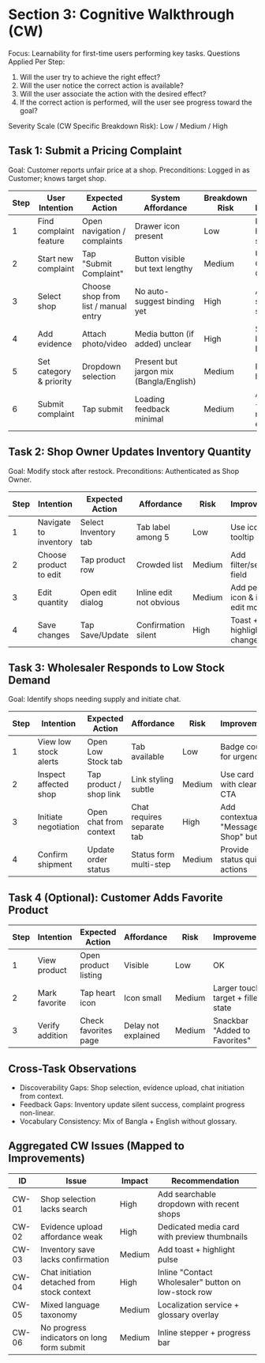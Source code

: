 # Section 3: Cognitive Walkthrough (CW)

Focus: Learnability for first-time users performing key tasks.
Questions Applied Per Step:

1. Will the user try to achieve the right effect?
2. Will the user notice the correct action is available?
3. Will the user associate the action with the desired effect?
4. If the correct action is performed, will the user see progress toward the goal?

Severity Scale (CW Specific Breakdown Risk): Low / Medium / High

## Task 1: Submit a Pricing Complaint

Goal: Customer reports unfair price at a shop.
Preconditions: Logged in as Customer; knows target shop.

| Step | User Intention          | Expected Action                      | System Affordance                       | Breakdown Risk | Notes / Improvement                   |
| ---- | ----------------------- | ------------------------------------ | --------------------------------------- | -------------- | ------------------------------------- |
| 1    | Find complaint feature  | Open navigation / complaints         | Drawer icon present                     | Low            | Highlight in home shortcuts           |
| 2    | Start new complaint     | Tap "Submit Complaint"               | Button visible but text lengthy         | Medium         | Use concise CTA "New Complaint"       |
| 3    | Select shop             | Choose shop from list / manual entry | No auto-suggest binding yet             | High           | Add searchable shop picker            |
| 4    | Add evidence            | Attach photo/video                   | Media button (if added) unclear         | High           | Show icon + label "Add Evidence"      |
| 5    | Set category & priority | Dropdown selection                   | Present but jargon mix (Bangla/English) | Medium         | Provide inline helper text            |
| 6    | Submit complaint        | Tap submit                           | Loading feedback minimal                | Medium         | Add progress + success number earlier |

## Task 2: Shop Owner Updates Inventory Quantity

Goal: Modify stock after restock.
Preconditions: Authenticated as Shop Owner.

| Step | Intention              | Expected Action      | Affordance              | Risk   | Improvement                        |
| ---- | ---------------------- | -------------------- | ----------------------- | ------ | ---------------------------------- |
| 1    | Navigate to inventory  | Select Inventory tab | Tab label among 5       | Low    | Use icon + tooltip                 |
| 2    | Choose product to edit | Tap product row      | Crowded list            | Medium | Add filter/search field            |
| 3    | Edit quantity          | Open edit dialog     | Inline edit not obvious | Medium | Add pencil icon & inline edit mode |
| 4    | Save changes           | Tap Save/Update      | Confirmation silent     | High   | Toast + highlight changed row      |

## Task 3: Wholesaler Responds to Low Stock Demand

Goal: Identify shops needing supply and initiate chat.

| Step | Intention             | Expected Action         | Affordance                 | Risk   | Improvement                          |
| ---- | --------------------- | ----------------------- | -------------------------- | ------ | ------------------------------------ |
| 1    | View low stock alerts | Open Low Stock tab      | Tab available              | Low    | Badge count for urgency              |
| 2    | Inspect affected shop | Tap product / shop link | Link styling subtle        | Medium | Use card with clear CTA              |
| 3    | Initiate negotiation  | Open chat from context  | Chat requires separate tab | High   | Add contextual "Message Shop" button |
| 4    | Confirm shipment      | Update order status     | Status form multi-step     | Medium | Provide status quick actions         |

## Task 4 (Optional): Customer Adds Favorite Product

| Step | Intention       | Expected Action      | Affordance          | Risk   | Improvement                        |
| ---- | --------------- | -------------------- | ------------------- | ------ | ---------------------------------- |
| 1    | View product    | Open product listing | Visible             | Low    | OK                                 |
| 2    | Mark favorite   | Tap heart icon       | Icon small          | Medium | Larger touch target + filled state |
| 3    | Verify addition | Check favorites page | Delay not explained | Medium | Snackbar "Added to Favorites"      |

## Cross-Task Observations

- Discoverability Gaps: Shop selection, evidence upload, chat initiation from context.
- Feedback Gaps: Inventory update silent success, complaint progress non-linear.
- Vocabulary Consistency: Mix of Bangla + English without glossary.

## Aggregated CW Issues (Mapped to Improvements)

| ID    | Issue                                       | Impact | Recommendation                                      |
| ----- | ------------------------------------------- | ------ | --------------------------------------------------- |
| CW-01 | Shop selection lacks search                 | High   | Add searchable dropdown with recent shops           |
| CW-02 | Evidence upload affordance weak             | High   | Dedicated media card with preview thumbnails        |
| CW-03 | Inventory save lacks confirmation           | Medium | Add toast + highlight pulse                         |
| CW-04 | Chat initiation detached from stock context | High   | Inline "Contact Wholesaler" button on low-stock row |
| CW-05 | Mixed language taxonomy                     | Medium | Localization service + glossary overlay             |
| CW-06 | No progress indicators on long form submit  | Medium | Inline stepper + progress bar                       |
